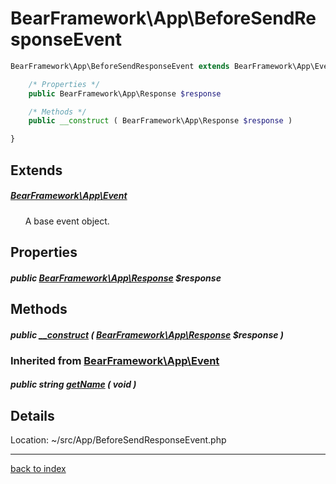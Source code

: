 # BearFramework\App\BeforeSendResponseEvent

```php
BearFramework\App\BeforeSendResponseEvent extends BearFramework\App\Event {

	/* Properties */
	public BearFramework\App\Response $response

	/* Methods */
	public __construct ( BearFramework\App\Response $response )

}
```

## Extends

##### [BearFramework\App\Event](bearframework.app.event.class.md)

&nbsp;&nbsp;&nbsp;&nbsp;&nbsp;&nbsp;A base event object.

## Properties

##### public [BearFramework\App\Response](bearframework.app.response.class.md) $response

## Methods

##### public [__construct](bearframework.app.beforesendresponseevent.__construct.method.md) ( [BearFramework\App\Response](bearframework.app.response.class.md) $response )

### Inherited from [BearFramework\App\Event](bearframework.app.event.class.md)

##### public string [getName](bearframework.app.event.getname.method.md) ( void )

## Details

Location: ~/src/App/BeforeSendResponseEvent.php

---

[back to index](index.md)

